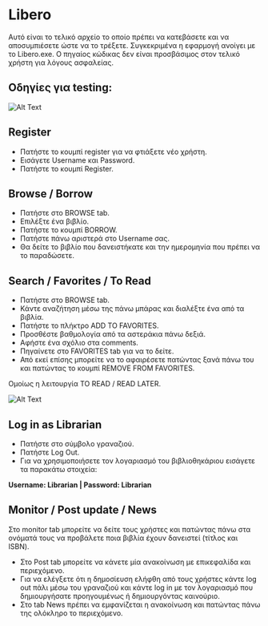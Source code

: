 # Libero

Αυτό είναι το τελικό αρχείο το οποίο πρέπει να κατεβάσετε και να αποσυμπιέσετε ώστε να το τρέξετε. Συγκεκριμένα η εφαρμογή ανοίγει με το Libero.exe. Ο πηγαίος κώδικας δεν είναι προσβάσιμος στον τελικό χρήστη για λόγους ασφαλείας.

## Οδηγίες για testing:

![Alt Text](https://files.catbox.moe/afsqmm.gif)

## Register

* Πατήστε το κουμπί register για να φτιάξετε νέο χρήστη. 
* Εισάγετε Username και Password. 
* Πατήστε το κουμπί Register.

## Browse / Borrow

* Πατήστε στο BROWSE tab. 
* Επιλέξτε ένα βιβλίο.
* Πατήστε το κουμπί BORROW. 
* Πατήστε πάνω αριστερά στο Username σας. 
* Θα δείτε το βιβλίο που δανειστήκατε και την ημερομηνία που πρέπει να το παραδώσετε. 

## Search / Favorites / To Read

* Πατήστε στο BROWSE tab.
* Κάντε αναζήτηση μέσω της πάνω μπάρας και διαλέξτε ένα από τα βιβλία.
* Πατήστε το πλήκτρο ADD TO FAVORITES.
* Προσθέστε βαθμολογία από τα αστεράκια πάνω δεξιά.
* Αφήστε ένα σχόλιο στα comments. 
* Πηγαίνετε στο FAVORITES tab για να το δείτε.
* Από εκεί επίσης μπορείτε να το αφαιρέσετε πατώντας ξανά πάνω του και πατώντας το κουμπί REMOVE FROM FAVORITES.

Ομοίως η λειτουργία TO READ / READ LATER.

![Alt Text](https://files.catbox.moe/afsqmm.gif)

## Log in as Librarian

* Πατήστε στο σύμβολο γραναζιού. 
* Πατήστε Log Out. 
* Για να χρησιμοποιήσετε τον λογαριασμό του βιβλιοθηκάριου εισάγετε τα παρακάτω στοιχεία:

**Username: Librarian | Password: Librarian**

## Monitor / Post update / News 

Στο monitor tab μπορείτε να δείτε τους χρήστες και πατώντας πάνω στα ονόματά τους να προβάλετε ποια βιβλία έχουν δανειστεί (τίτλος και ISBN). 

* Στο Post tab μπορείτε να κάνετε μία ανακοίνωση με επικεφαλίδα και περιεχόμενο. 
* Για να ελέγξετε ότι η δημοσίευση ελήφθη από τους χρήστες κάντε log out πάλι μέσω του γραναζιού και κάντε log in με τον λογαριασμό που δημιουργήσατε προηγουμένως ή δημιουργόντας καινούριο. 
* Στο tab News πρέπει να εμφανίζεται η ανακοίνωση και πατώντας πάνω της ολόκληρο το περιεχόμενο. 
